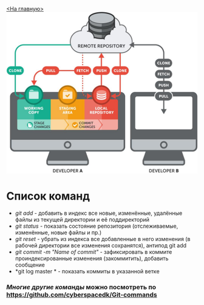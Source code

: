 [<На главную>](./readme.md)
![ca](./assets/s.jpg)
# Список команд
- *git add* - добавить в индекс все новые, изменённые, удалённые файлы из текущей директории и её поддиректорий
- *git status* - показать состояние репозитория (отслеживаемые, изменённые, новые файлы и пр.)
- *git reset* - убрать из индекса все добавленные в него изменения (в рабочей директории все изменения сохранятся), антипод git add
- *git commit -m "Name of commit"* - зафиксировать в коммите проиндексированные изменения (закоммитить), добавить сообщение
- *git log master * - показать коммиты в указанной ветке
  
### *Многие другие команды* можно посмотреть по https://github.com/cyberspacedk/Git-commands


